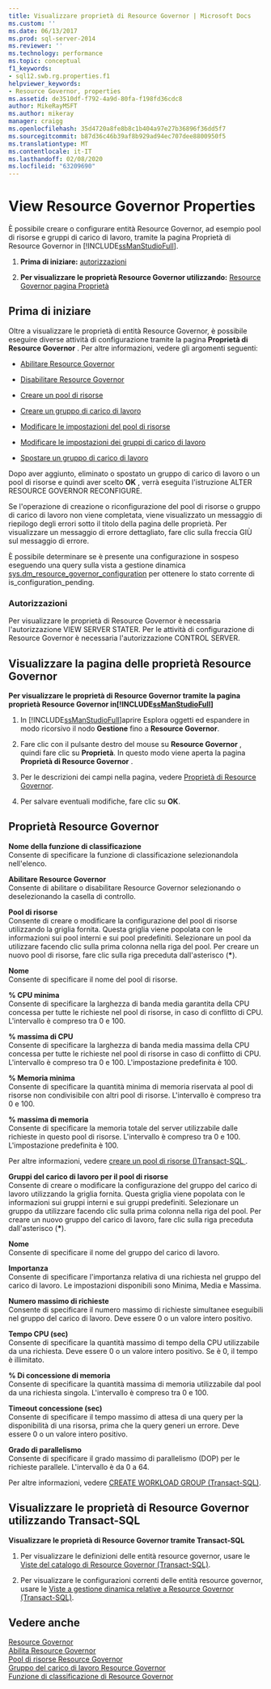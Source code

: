 ```yaml
---
title: Visualizzare proprietà di Resource Governor | Microsoft Docs
ms.custom: ''
ms.date: 06/13/2017
ms.prod: sql-server-2014
ms.reviewer: ''
ms.technology: performance
ms.topic: conceptual
f1_keywords:
- sql12.swb.rg.properties.f1
helpviewer_keywords:
- Resource Governor, properties
ms.assetid: de3510df-f792-4a9d-80fa-f198fd36cdc8
author: MikeRayMSFT
ms.author: mikeray
manager: craigg
ms.openlocfilehash: 35d4720a8fe8b8c1b404a97e27b36896f36dd5f7
ms.sourcegitcommit: b87d36c46b39af8b929ad94ec707dee8800950f5
ms.translationtype: MT
ms.contentlocale: it-IT
ms.lasthandoff: 02/08/2020
ms.locfileid: "63209690"
---
```

# <a name="view-resource-governor-properties"></a>View Resource Governor Properties
  È possibile creare o configurare entità Resource Governor, ad esempio pool di risorse e gruppi di carico di lavoro, tramite la pagina Proprietà di Resource Governor in [!INCLUDE[ssManStudioFull](../../includes/ssmanstudiofull-md.md)].  
  
1.  **Prima di iniziare:**  [autorizzazioni](#Permissions)  
  
2.  **Per visualizzare le proprietà Resource Governor utilizzando:**  [Resource Governor pagina Proprietà](#ViewRGProp)  
  
##  <a name="BeforeYouBegin"></a> Prima di iniziare  
 Oltre a visualizzare le proprietà di entità Resource Governor, è possibile eseguire diverse attività di configurazione tramite la pagina **Proprietà di Resource Governor** . Per altre informazioni, vedere gli argomenti seguenti:  
  
-   [Abilitare Resource Governor](enable-resource-governor.md)  
  
-   [Disabilitare Resource Governor](disable-resource-governor.md)  
  
-   [Creare un pool di risorse](create-a-resource-pool.md)  
  
-   [Creare un gruppo di carico di lavoro](create-a-workload-group.md)  
  
-   [Modificare le impostazioni del pool di risorse](change-resource-pool-settings.md)  
  
-   [Modificare le impostazioni dei gruppi di carico di lavoro](change-workload-group-settings.md)  
  
-   [Spostare un gruppo di carico di lavoro](move-a-workload-group.md)  
  
 Dopo aver aggiunto, eliminato o spostato un gruppo di carico di lavoro o un pool di risorse e quindi aver scelto **OK** , verrà eseguita l'istruzione ALTER RESOURCE GOVERNOR RECONFIGURE.  
  
 Se l'operazione di creazione o riconfigurazione del pool di risorse o gruppo di carico di lavoro non viene completata, viene visualizzato un messaggio di riepilogo degli errori sotto il titolo della pagina delle proprietà. Per visualizzare un messaggio di errore dettagliato, fare clic sulla freccia GIÙ sul messaggio di errore.  
  
 È possibile determinare se è presente una configurazione in sospeso eseguendo una query sulla vista a gestione dinamica [sys.dm_resource_governor_configuration](/sql/relational-databases/system-dynamic-management-views/sys-dm-resource-governor-configuration-transact-sql) per ottenere lo stato corrente di is_configuration_pending.  
  
###  <a name="Permissions"></a> Autorizzazioni  
 Per visualizzare le proprietà di Resource Governor è necessaria l'autorizzazione VIEW SERVER STATER. Per le attività di configurazione di Resource Governor è necessaria l'autorizzazione CONTROL SERVER.  
  
##  <a name="ViewRGProp"></a>Visualizzare la pagina delle proprietà Resource Governor  
 **Per visualizzare le proprietà di Resource Governor tramite la pagina proprietà Resource Governor in[!INCLUDE[ssManStudioFull](../../includes/ssmanstudiofull-md.md)]**  
  
1.  In [!INCLUDE[ssManStudioFull](../../includes/ssmanstudiofull-md.md)]aprire Esplora oggetti ed espandere in modo ricorsivo il nodo **Gestione** fino a **Resource Governor**.  
  
2.  Fare clic con il pulsante destro del mouse su **Resource Governor** , quindi fare clic su **Proprietà**. In questo modo viene aperta la pagina **Proprietà di Resource Governor** .  
  
3.  Per le descrizioni dei campi nella pagina, vedere [Proprietà di Resource Governor](#RGProp).  
  
4.  Per salvare eventuali modifiche, fare clic su **OK**.  
  
##  <a name="RGProp"></a>Proprietà Resource Governor  
 **Nome della funzione di classificazione**  
 Consente di specificare la funzione di classificazione selezionandola nell'elenco.  
  
 **Abilitare Resource Governor**  
 Consente di abilitare o disabilitare Resource Governor selezionando o deselezionando la casella di controllo.  
  
 **Pool di risorse**  
 Consente di creare o modificare la configurazione del pool di risorse utilizzando la griglia fornita. Questa griglia viene popolata con le informazioni sui pool interni e sui pool predefiniti. Selezionare un pool da utilizzare facendo clic sulla prima colonna nella riga del pool. Per creare un nuovo pool di risorse, fare clic sulla riga preceduta dall'asterisco (**&#42;**).  
  
 **Nome**  
 Consente di specificare il nome del pool di risorse.  
  
 **% CPU minima**  
 Consente di specificare la larghezza di banda media garantita della CPU concessa per tutte le richieste nel pool di risorse, in caso di conflitto di CPU. L'intervallo è compreso tra 0 e 100.  
  
 **% massima di CPU**  
 Consente di specificare la larghezza di banda media massima della CPU concessa per tutte le richieste nel pool di risorse in caso di conflitto di CPU. L'intervallo è compreso tra 0 e 100. L'impostazione predefinita è 100.  
  
 **% Memoria minima**  
 Consente di specificare la quantità minima di memoria riservata al pool di risorse non condivisibile con altri pool di risorse. L'intervallo è compreso tra 0 e 100.  
  
 **% massima di memoria**  
 Consente di specificare la memoria totale del server utilizzabile dalle richieste in questo pool di risorse. L'intervallo è compreso tra 0 e 100. L'impostazione predefinita è 100.  
  
 Per altre informazioni, vedere [creare un pool di risorse &#40;&#41;Transact-SQL ](/sql/t-sql/statements/create-resource-pool-transact-sql).  
  
 **Gruppi del carico di lavoro per il pool di risorse**  
 Consente di creare o modificare la configurazione del gruppo del carico di lavoro utilizzando la griglia fornita. Questa griglia viene popolata con le informazioni sui gruppi interni e sui gruppi predefiniti. Selezionare un gruppo da utilizzare facendo clic sulla prima colonna nella riga del pool. Per creare un nuovo gruppo del carico di lavoro, fare clic sulla riga preceduta dall'asterisco (**&#42;**).  
  
 **Nome**  
 Consente di specificare il nome del gruppo del carico di lavoro.  
  
 **Importanza**  
 Consente di specificare l'importanza relativa di una richiesta nel gruppo del carico di lavoro. Le impostazioni disponibili sono Minima, Media e Massima.  
  
 **Numero massimo di richieste**  
 Consente di specificare il numero massimo di richieste simultanee eseguibili nel gruppo del carico di lavoro. Deve essere 0 o un valore intero positivo.  
  
 **Tempo CPU (sec)**  
 Consente di specificare la quantità massimo di tempo della CPU utilizzabile da una richiesta. Deve essere 0 o un valore intero positivo. Se è 0, il tempo è illimitato.  
  
 **% Di concessione di memoria**  
 Consente di specificare la quantità massima di memoria utilizzabile dal pool da una richiesta singola. L'intervallo è compreso tra 0 e 100.  
  
 **Timeout concessione (sec)**  
 Consente di specificare il tempo massimo di attesa di una query per la disponibilità di una risorsa, prima che la query generi un errore. Deve essere 0 o un valore intero positivo.  
  
 **Grado di parallelismo**  
 Consente di specificare il grado massimo di parallelismo (DOP) per le richieste parallele. L'intervallo è da 0 a 64.  
  
 Per altre informazioni, vedere [CREATE WORKLOAD GROUP &#40;Transact-SQL&#41;](/sql/t-sql/statements/create-workload-group-transact-sql).  
  
## <a name="view-resource-governor-properties-by-using-transact-sql"></a>Visualizzare le proprietà di Resource Governor utilizzando Transact-SQL  
 **Visualizzare le proprietà di Resource Governor tramite Transact-SQL**  
  
1.  Per visualizzare le definizioni delle entità resource governor, usare le [Viste del catalogo di Resource Governor &#40;Transact-SQL&#41;](/sql/relational-databases/system-catalog-views/resource-governor-catalog-views-transact-sql).  
  
2.  Per visualizzare le configurazioni correnti delle entità resource governor, usare le [Viste a gestione dinamica relative a Resource Governor &#40;Transact-SQL&#41;](/sql/relational-databases/system-dynamic-management-views/resource-governor-related-dynamic-management-views-transact-sql).  
  
## <a name="see-also"></a>Vedere anche  
 [Resource Governor](resource-governor.md)   
 [Abilita Resource Governor](enable-resource-governor.md)   
 [Pool di risorse Resource Governor](resource-governor-resource-pool.md)   
 [Gruppo del carico di lavoro Resource Governor](resource-governor-workload-group.md)   
 [Funzione di classificazione di Resource Governor](resource-governor-classifier-function.md)  
  
  
